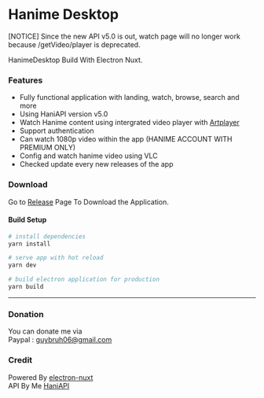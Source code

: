 # Hanime Desktop

[NOTICE] Since the new API v5.0 is out, watch page will no longer work because /getVideo/player is deprecated.

HanimeDesktop Build With Electron Nuxt.  

### Features

- Fully functional application with landing, watch, browse, search and more
- Using HaniAPI version v5.0
- Watch Hanime content using intergrated video player with [Artplayer](https://artplayer.org)
- Support authentication
- Can watch 1080p video within the app (HANIME ACCOUNT WITH PREMIUM ONLY)
- Config and watch hanime video using VLC
- Checked update every new releases of the app


### Download

Go to [Release](https://github.com/NYT92/hanimedesktop/releases) Page To Download the Application.

#### Build Setup

``` bash
# install dependencies
yarn install

# serve app with hot reload
yarn dev

# build electron application for production
yarn build

```

---

### Donation

You can donate me via  
Paypal : guybruh06@gmail.com

### Credit

Powered By [electron-nuxt](https://github.com/michalzaq12/electron-nuxt)  
API By Me [HaniAPI](https://github.com/nyt92/hanime-python-api)
